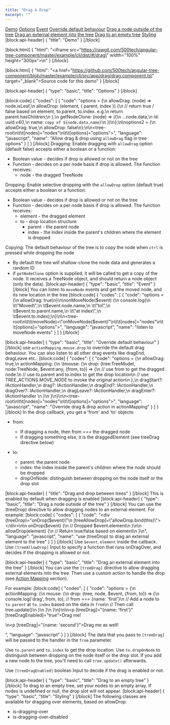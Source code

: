 ```yaml
---
title: "Drag & Drop"
excerpt: ""
---
```

[Demo](#demo)
[Options](#options)
[Event](#event)
[Override default behaviour](#override-default-behaviour)
[Drag a node outside of the tree](#drag-a-node-outside-of-the-tree)
[Drag an external element into the tree](#drag-an-external-element-into-the-tree)
[Drag to an empty tree](#drag-to-an-empty-tree)
[Styling](styling)
[block:api-header]
{
  "title": "Demo"
}
[/block]

[block:html]
{
  "html": "<iframe src=\"https://rawgit.com/500tech/angular-tree-component/master/example/cli/dist/#/drag\" width=\"100%\" height=\"300px\"></iframe>\n"
}
[/block]

[block:html]
{
  "html": "<a href=\"https://github.com/500tech/angular-tree-component/blob/master/example/cli/src/app/drag/drag.component.ts\" target=\"_blank\">Source code for this demo</a>"
}
[/block]

[block:api-header]
{
  "type": "basic",
  "title": "Options"
}
[/block]

[block:code]
{
  "codes": [
    {
      "code": "options = {\n  allowDrag: (node) => node.isLeaf,\n  allowDrop: (element, { parent, index }) {\n    // return true / false based on element, to.parent, to.index. e.g.\n    return parent.hasChildren;\n  },\n  getNodeClone: (node) => ({\n    ...node.data,\n    id: uuid.v4(),\n    name: `copy of ${node.data.name}`\n  })\n};\n\noptions2 = {\n  allowDrag: true,\n  allowDrop: false\n};\n\n<tree-root\n\t\t[nodes]=\"nodes\"\n\t\t[options]=\"options\"></tree-root>",
      "language": "javascript",
      "name": "Allow drag & drop using `allowDrag` flag in tree options"
    }
  ]
}
[/block]
Dragging:
Enable dragging with `allowDrag` option (default false) accepts either a boolean or a function:
* Boolean value - decides if drop is allowed or not on the tree
* Function - decides on a per node basis if drop is allowed. The function receives:
  * node - the dragged TreeNode

Dropping:
Enable selective dropping with the `allowDrop` option (default true) accepts either a boolean or a function:
* Boolean value - decides if drop is allowed or not on the tree
* Function - decides on a per node basis if drop is allowed. The function receives:
  * element - the dragged element
  * to - drop location structure
    * parent - the parent node
    * index - the index inside the parent's children where the element is dropped

Copying:
The default behaviour of the tree is to copy the node when `ctrl` is pressed while dropping the node
* By default the tree will shallow-clone the node data and generates a random ID
* if `getNodeClone` option is supplied, it will be called to get a copy of the node. It receives a TreeNode object, and should return a node object (only the data).
[block:api-header]
{
  "type": "basic",
  "title": "Event"
}
[/block]
You can listen to `moveNode` events and get the moved node, and its new location in the tree
[block:code]
{
  "codes": [
    {
      "code": "options = {\n  allowDrag: true\n}\n\nonMoveNode($event) {\n  console.log(\n  \t\"Moved\",\n  \t$event.node.name,\n  \t\"to\",\n  \t$event.to.parent.name,\n  \t\"at index\",\n   \t$event.to.index);\n}\n\n<tree-root\n\t\t(moveNode)=\"onMoveNode($event)\"\n\t\t[nodes]=\"nodes\"\n\t\t[options]=\"options\"></tree-root>",
      "language": "javascript",
      "name": "listen to moveNode events"
    }
  ]
}
[/block]

[block:api-header]
{
  "type": "basic",
  "title": "Override default behaviour"
}
[/block]
use `actionMapping.mouse.drop` to override the default drag behaviour.
You can also listen to all other drag events like dragEnd, dragLeave etc.:
[block:code]
{
  "codes": [
    {
      "code": "options = {\n  allowDrag: true,\n  actionMapping: {\n  \tmouse: {\n      drop: (tree:TreeModel, node:TreeNode, $event:any, {from, to}) => {\n        // use from to get the dragged node.\n        // use to.parent and to.index to get the drop location\n        // use TREE_ACTIONS.MOVE_NODE to invoke the original action\n      },\n      dragStart?: IActionHandler,\n      drag?: IActionHandler,\n      dragEnd?: IActionHandler,\n      dragOver?: IActionHandler,\n      dragLeave?: IActionHandler,\n      dragEnter?: IActionHandler      \n    }\n  }\n}\n\n<tree-root\n\t\t[nodes]=\"nodes\"\n\t\t[options]=\"options\"></tree-root>",
      "language": "javascript",
      "name": "Override drag & drop action in actionMapping"
    }
  ]
}
[/block]
In the drop callback, you get a 'from' and 'to' objects:
- from:
  - If dragging a node, then from === the dragged node
  - If dragging something else, it is the draggedElement (see treeDrag directive below)

- to:
  - parent: the parent node
  - index: the index inside the parent's children where the node should be dropped
  - dropOnNode: distinguish between dropping on the node itself or the drop slot

[block:api-header]
{
  "title": "Drag and drop between trees"
}
[/block]
This is enabled by default when dragging is enabled
[block:api-header]
{
  "type": "basic",
  "title": "Drag a node outside of the tree"
}
[/block]
You can use the (treeDrop) directive to allow dragging nodes to an external element.
For example:
[block:code]
{
  "codes": [
    {
      "code": "<div (treeDrop)=\"onDrop($event)\"\n     [treeAllowDrop]=\"allowDrop.bind(this)\"></div>\n\n  onDrop($event) {\n    // Dropped $event.element\n  }\n\n  allowDrop(element) {\n    // Return true/false based on element\n  }\n",
      "language": "javascript",
      "name": "use (treeDrop) to drag an external element to the tree"
    }
  ]
}
[/block]
Use `$event.element` inside the callback.
Use `[treeAllowDrop]` Input to specify a function that runs onDragOver, and decides if the dropping is allowed or not.

[block:api-header]
{
  "type": "basic",
  "title": "Drag an external element into the tree"
}
[/block]
You can use the `[treeDrag]` directive to allow dragging external elements into the tree.
Then use a custom action to handle the drop (see [Action Mapping](doc:action-mapping) section).

For example:
[block:code]
{
  "codes": [
    {
      "code": "options = {\n  actionMapping: {\n    mouse: {\n      drop: (tree, node, $event, {from, to}) => {\n        console.log('drag', from, to); // from === {name: 'first'}\n        // Add a node to `to.parent` at `to.index` based on the data in `from`\n        // Then call tree.update()\n      }\n    }\n  }\n}\n\n<p [treeDrag]=\"{name: 'first'}\" [treeDragEnabled]=\"true\">Drag me!</p>\n<p [treeDrag]=\"{name: 'second'}\">Drag me as well!</p>",
      "language": "javascript"
    }
  ]
}
[/block]
The data that you pass to `[treeDrag]` will be passed to the handler in the `from` parameter.

Use `to.parent` and `to.index` to get the drop location.
Use `to.dropOnNode` to distinguish between dropping on the node itself or the drop slot.
If you add a new node to the tree, you'll need to call `tree.update()` afterwards.

Use `[treeDragEnabled]` boolean Input to decide if the drag is enabled or not.

[block:api-header]
{
  "type": "basic",
  "title": "Drag to an empty tree"
}
[/block]
To drag to an empty tree, set your nodes to an empty array.
If nodes is undefined or null, the drop slot will not appear.
[block:api-header]
{
  "type": "basic",
  "title": "Styling"
}
[/block]
The following classes are available for dragging over elements, based on allowDrop:
* is-dragging-over
* is-dragging-over-disabled
